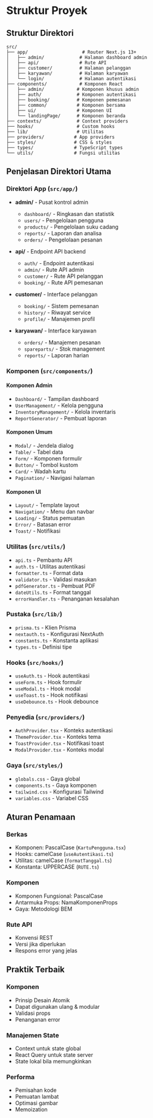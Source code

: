 # Struktur Proyek

## Struktur Direktori

```
src/
├── app/                    # Router Next.js 13+
│   ├── admin/             # Halaman dashboard admin
│   ├── api/               # Rute API
│   ├── customer/          # Halaman pelanggan
│   ├── karyawan/          # Halaman karyawan
│   └── login/             # Halaman autentikasi
├── components/            # Komponen React
│   ├── admin/            # Komponen khusus admin
│   ├── auth/             # Komponen autentikasi
│   ├── booking/          # Komponen pemesanan
│   ├── common/           # Komponen bersama
│   ├── ui/               # Komponen UI
│   └── landingPage/      # Komponen beranda
├── contexts/             # Context providers
├── hooks/                # Custom hooks
├── lib/                  # Utilitas
├── providers/           # App providers
├── styles/              # CSS & styles
├── types/               # TypeScript types
└── utils/               # Fungsi utilitas
```

## Penjelasan Direktori Utama

### Direktori App (`src/app/`)
- **admin/** - Pusat kontrol admin
  - `dashboard/` - Ringkasan dan statistik
  - `users/` - Pengelolaan pengguna
  - `products/` - Pengelolaan suku cadang
  - `reports/` - Laporan dan analisa
  - `orders/` - Pengelolaan pesanan

- **api/** - Endpoint API backend
  - `auth/` - Endpoint autentikasi
  - `admin/` - Rute API admin
  - `customer/` - Rute API pelanggan
  - `booking/` - Rute API pemesanan

- **customer/** - Interface pelanggan
  - `booking/` - Sistem pemesanan
  - `history/` - Riwayat service
  - `profile/` - Manajemen profil

- **karyawan/** - Interface karyawan
  - `orders/` - Manajemen pesanan
  - `spareparts/` - Stok management
  - `reports/` - Laporan harian

### Komponen (`src/components/`)

#### Komponen Admin
- `Dashboard/` - Tampilan dashboard
- `UserManagement/` - Kelola pengguna
- `InventoryManagement/` - Kelola inventaris
- `ReportGenerator/` - Pembuat laporan

#### Komponen Umum
- `Modal/` - Jendela dialog
- `Table/` - Tabel data
- `Form/` - Komponen formulir
- `Button/` - Tombol kustom
- `Card/` - Wadah kartu
- `Pagination/` - Navigasi halaman

#### Komponen UI
- `Layout/` - Template layout
- `Navigation/` - Menu dan navbar
- `Loading/` - Status pemuatan
- `Error/` - Batasan error
- `Toast/` - Notifikasi

### Utilitas (`src/utils/`)
- `api.ts` - Pembantu API
- `auth.ts` - Utilitas autentikasi
- `formatter.ts` - Format data
- `validator.ts` - Validasi masukan
- `pdfGenerator.ts` - Pembuat PDF
- `dateUtils.ts` - Format tanggal
- `errorHandler.ts` - Penanganan kesalahan

### Pustaka (`src/lib/`)
- `prisma.ts` - Klien Prisma
- `nextauth.ts` - Konfigurasi NextAuth
- `constants.ts` - Konstanta aplikasi
- `types.ts` - Definisi tipe

### Hooks (`src/hooks/`)
- `useAuth.ts` - Hook autentikasi
- `useForm.ts` - Hook formulir
- `useModal.ts` - Hook modal
- `useToast.ts` - Hook notifikasi
- `useDebounce.ts` - Hook debounce

### Penyedia (`src/providers/`)
- `AuthProvider.tsx` - Konteks autentikasi
- `ThemeProvider.tsx` - Konteks tema
- `ToastProvider.tsx` - Notifikasi toast
- `ModalProvider.tsx` - Konteks modal

### Gaya (`src/styles/`)
- `globals.css` - Gaya global
- `components.ts` - Gaya komponen
- `tailwind.css` - Konfigurasi Tailwind
- `variables.css` - Variabel CSS

## Aturan Penamaan

### Berkas
- Komponen: PascalCase (`KartuPengguna.tsx`)
- Hooks: camelCase (`useAutentikasi.ts`)
- Utilitas: camelCase (`formatTanggal.ts`)
- Konstanta: UPPERCASE (`RUTE.ts`)

### Komponen
- Komponen Fungsional: PascalCase
- Antarmuka Props: NamaKomponenProps
- Gaya: Metodologi BEM

### Rute API
- Konvensi REST
- Versi jika diperlukan
- Respons error yang jelas

## Praktik Terbaik

### Komponen
- Prinsip Desain Atomik
- Dapat digunakan ulang & modular
- Validasi props
- Penanganan error

### Manajemen State
- Context untuk state global
- React Query untuk state server
- State lokal bila memungkinkan

### Performa
- Pemisahan kode
- Pemuatan lambat
- Optimasi gambar
- Memoization